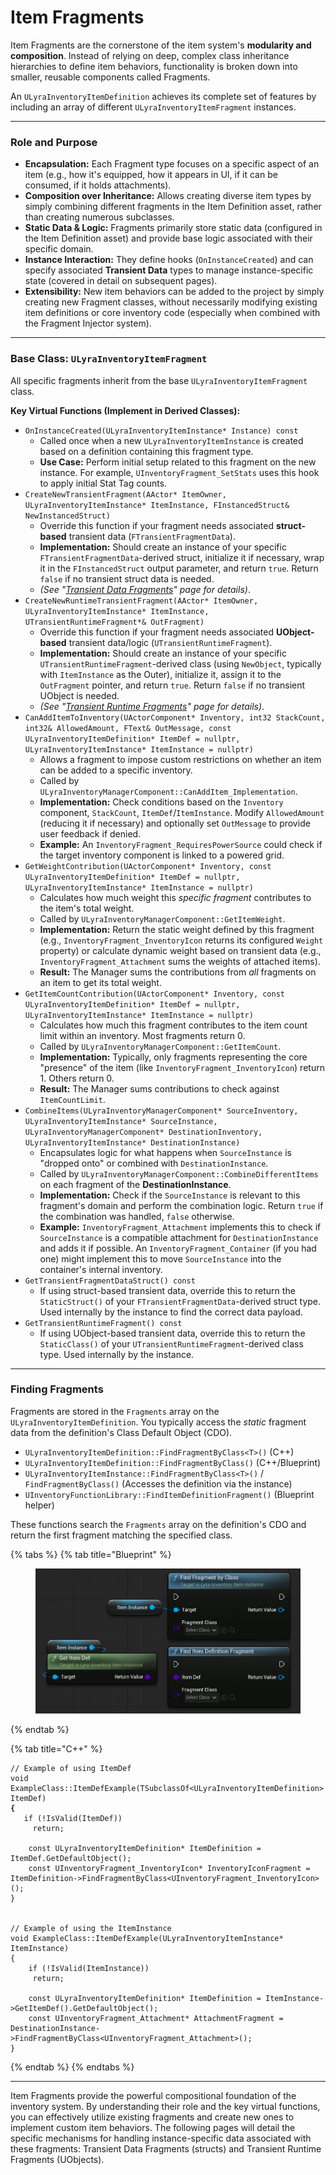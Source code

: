 # Item Fragments

Item Fragments are the cornerstone of the item system's **modularity and composition**. Instead of relying on deep, complex class inheritance hierarchies to define item behaviors, functionality is broken down into smaller, reusable components called Fragments.

An `ULyraInventoryItemDefinition` achieves its complete set of features by including an array of different `ULyraInventoryItemFragment` instances.

***

### Role and Purpose

* **Encapsulation:** Each Fragment type focuses on a specific aspect of an item (e.g., how it's equipped, how it appears in UI, if it can be consumed, if it holds attachments).
* **Composition over Inheritance:** Allows creating diverse item types by simply combining different fragments in the Item Definition asset, rather than creating numerous subclasses.
* **Static Data & Logic:** Fragments primarily store static data (configured in the Item Definition asset) and provide base logic associated with their specific domain.
* **Instance Interaction:** They define hooks (`OnInstanceCreated`) and can specify associated **Transient Data** types to manage instance-specific state (covered in detail on subsequent pages).
* **Extensibility:** New item behaviors can be added to the project by simply creating new Fragment classes, without necessarily modifying existing item definitions or core inventory code (especially when combined with the Fragment Injector system).

***

### Base Class: `ULyraInventoryItemFragment`

All specific fragments inherit from the base `ULyraInventoryItemFragment` class.

**Key Virtual Functions (Implement in Derived Classes):**

* `OnInstanceCreated(ULyraInventoryItemInstance* Instance) const`
  * Called once when a new `ULyraInventoryItemInstance` is created based on a definition containing this fragment type.
  * **Use Case:** Perform initial setup related to this fragment on the new instance. For example, `UInventoryFragment_SetStats` uses this hook to apply initial Stat Tag counts.
* `CreateNewTransientFragment(AActor* ItemOwner, ULyraInventoryItemInstance* ItemInstance, FInstancedStruct& NewInstancedStruct)`
  * Override this function if your fragment needs associated **struct-based** transient data (`FTransientFragmentData`).
  * **Implementation:** Should create an instance of your specific `FTransientFragmentData`-derived struct, initialize it if necessary, wrap it in the `FInstancedStruct` output parameter, and return `true`. Return `false` if no transient struct data is needed.
  * _(See "_[_Transient Data Fragments_](transient-data-fragments.md)_" page for details)_.
* `CreateNewRuntimeTransientFragment(AActor* ItemOwner, ULyraInventoryItemInstance* ItemInstance, UTransientRuntimeFragment*& OutFragment)`
  * Override this function if your fragment needs associated **UObject-based** transient data/logic (`UTransientRuntimeFragment`).
  * **Implementation:** Should create an instance of your specific `UTransientRuntimeFragment`-derived class (using `NewObject`, typically with `ItemInstance` as the Outer), initialize it, assign it to the `OutFragment` pointer, and return `true`. Return `false` if no transient UObject is needed.
  * _(See "_[_Transient Runtime Fragments_](transient-runtime-fragments.md)_" page for details)_.
* `CanAddItemToInventory(UActorComponent* Inventory, int32 StackCount, int32& AllowedAmount, FText& OutMessage, const ULyraInventoryItemDefinition* ItemDef = nullptr, ULyraInventoryItemInstance* ItemInstance = nullptr)`
  * Allows a fragment to impose custom restrictions on whether an item can be added to a specific inventory.
  * Called by `ULyraInventoryManagerComponent::CanAddItem_Implementation`.
  * **Implementation:** Check conditions based on the `Inventory` component, `StackCount`, `ItemDef`/`ItemInstance`. Modify `AllowedAmount` (reducing it if necessary) and optionally set `OutMessage` to provide user feedback if denied.
  * **Example:** An `InventoryFragment_RequiresPowerSource` could check if the target inventory component is linked to a powered grid.
* `GetWeightContribution(UActorComponent* Inventory, const ULyraInventoryItemDefinition* ItemDef = nullptr, ULyraInventoryItemInstance* ItemInstance = nullptr)`
  * Calculates how much weight this _specific fragment_ contributes to the item's total weight.
  * Called by `ULyraInventoryManagerComponent::GetItemWeight`.
  * **Implementation:** Return the static weight defined by this fragment (e.g., `InventoryFragment_InventoryIcon` returns its configured `Weight` property) or calculate dynamic weight based on transient data (e.g., `InventoryFragment_Attachment` sums the weights of attached items).
  * **Result:** The Manager sums the contributions from _all_ fragments on an item to get its total weight.
* `GetItemCountContribution(UActorComponent* Inventory, const ULyraInventoryItemDefinition* ItemDef = nullptr, ULyraInventoryItemInstance* ItemInstance = nullptr)`
  * Calculates how much this fragment contributes to the item count limit within an inventory. Most fragments return 0.
  * Called by `ULyraInventoryManagerComponent::GetItemCount`.
  * **Implementation:** Typically, only fragments representing the core "presence" of the item (like `InventoryFragment_InventoryIcon`) return 1. Others return 0.
  * **Result:** The Manager sums contributions to check against `ItemCountLimit`.
* `CombineItems(ULyraInventoryManagerComponent* SourceInventory, ULyraInventoryItemInstance* SourceInstance, ULyraInventoryManagerComponent* DestinationInventory, ULyraInventoryItemInstance* DestinationInstance)`
  * Encapsulates logic for what happens when `SourceInstance` is "dropped onto" or combined with `DestinationInstance`.
  * Called by `ULyraInventoryManagerComponent::CombineDifferentItems` on each fragment of the **DestinationInstance**.
  * **Implementation:** Check if the `SourceInstance` is relevant to this fragment's domain and perform the combination logic. Return `true` if the combination was handled, `false` otherwise.
  * **Example:** `InventoryFragment_Attachment` implements this to check if `SourceInstance` is a compatible attachment for `DestinationInstance` and adds it if possible. An `InventoryFragment_Container` (if you had one) might implement this to move `SourceInstance` into the container's internal inventory.
* `GetTransientFragmentDataStruct() const`
  * If using struct-based transient data, override this to return the `StaticStruct()` of your `FTransientFragmentData`-derived struct type. Used internally by the instance to find the correct data payload.
* `GetTransientRuntimeFragment() const`
  * If using UObject-based transient data, override this to return the `StaticClass()` of your `UTransientRuntimeFragment`-derived class type. Used internally by the instance.

***

### Finding Fragments

Fragments are stored in the `Fragments` array on the `ULyraInventoryItemDefinition`. You typically access the _static_ fragment data from the definition's Class Default Object (CDO).

* `ULyraInventoryItemDefinition::FindFragmentByClass<T>()` (C++)
* `ULyraInventoryItemDefinition::FindFragmentByClass()` (C++/Blueprint)
* `ULyraInventoryItemInstance::FindFragmentByClass<T>()` / `FindFragmentByClass()` (Accesses the definition via the instance)
* `UInventoryFunctionLibrary::FindItemDefinitionFragment()` (Blueprint helper)

These functions search the `Fragments` array on the definition's CDO and return the first fragment matching the specified class.

{% tabs %}
{% tab title="Blueprint" %}
<figure><img src="../../../.gitbook/assets/image (23) (1) (1).png" alt=""><figcaption></figcaption></figure>
{% endtab %}

{% tab title="C++" %}
<pre class="language-cpp"><code class="lang-cpp">// Example of using ItemDef
void ExampleClass::ItemDefExample(TSubclassOf&#x3C;ULyraInventoryItemDefinition> ItemDef)
<strong>{
</strong>	if (!IsValid(ItemDef))
	 return;

	const ULyraInventoryItemDefinition* ItemDefinition = ItemDef.GetDefaultObject();
	const UInventoryFragment_InventoryIcon* InventoryIconFragment = ItemDefinition->FindFragmentByClass&#x3C;UInventoryFragment_InventoryIcon>();
}	


// Example of using the ItemInstance
void ExampleClass::ItemDefExample(ULyraInventoryItemInstance* ItemInstance)
{
	if (!IsValid(ItemInstance))
	 return;

	const ULyraInventoryItemDefinition* ItemDefinition = ItemInstance->GetItemDef().GetDefaultObject();
	const UInventoryFragment_Attachment* AttachmentFragment = DestinationInstance->FindFragmentByClass&#x3C;UInventoryFragment_Attachment>();
}
</code></pre>
{% endtab %}
{% endtabs %}

***

Item Fragments provide the powerful compositional foundation of the inventory system. By understanding their role and the key virtual functions, you can effectively utilize existing fragments and create new ones to implement custom item behaviors. The following pages will detail the specific mechanisms for handling instance-specific data associated with these fragments: Transient Data Fragments (structs) and Transient Runtime Fragments (UObjects).
